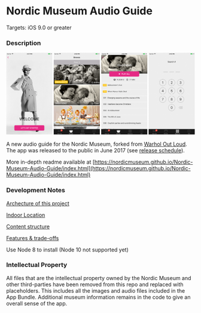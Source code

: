 # Nordic Museum Audio Guide

Targets: iOS 9.0 or greater

### Description

![Nordic Museum Audio Guide Screenshots](readMe/assets/appScreenshots.png)

A new audio guide for the Nordic Museum, forked from [Warhol Out Loud](https://github.com/CMP-Studio/TheWarholOutLoud). The app was released to the public in June 2017 (see [release schedule](https://github.com/NordicMuseum/Nordic-Museum-Audio-Guide/releases)).

More in-depth readme available at [https://nordicmuseum.github.io/Nordic-Museum-Audio-Guide/index.html](https://nordicmuseum.github.io/Nordic-Museum-Audio-Guide/index.html)

### Development Notes

[Archecture of this project](readMe/architecture.md)

[Indoor Location](readMe/indoorLocation.md)

[Content structure](readMe/contentStructure.md)

[Features & trade-offs](features.md)

Use Node 8 to install (Node 10 not supported yet)

### Intellectual Property

All files that are the intellectual property owned by the Nordic Museum and other third-parties have been removed from this repo and replaced with placeholders. This includes all the images and audio files included in the App Bundle. Additional museum information remains in the code to give an overall sense of the app.


